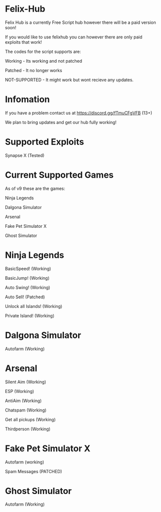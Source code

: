 
# Felix-Hub

Felix Hub is a currently Free Script hub however there will be a paid version soon!

If you would like to use felixhub you can however there are only paid exploits that work!

The codes for the script supports are:

Working - Its working and not patched

Patched - It no longer works

NOT-SUPPORTED - It might work but wont recieve any updates.

# Infomation

If you have a problem contact us at https://discord.gg/fTmuCFgVFB (13+)

We plan to bring updates and get our hub fully working!

# Supported Exploits

Synapse X (Tested)

# Current Supported Games

As of v9 these are the games:

Ninja Legends

Dalgona Simulator

Arsenal

Fake Pet Simulator X

Ghost Simulator

# Ninja Legends

BasicSpeed! (Working)

BasicJump! (Working)

Auto Swing! (Working)

Auto Sell! (Patched)

Unlock all Islands! (Working)

Private Island! (Working)

# Dalgona Simulator

Autofarm (Working)

# Arsenal

Silent Aim (Working)

ESP (Working)

AntiAim (Working)

Chatspam (Working)

Get all pickups (Working)

Thirdperson (Working)

# Fake Pet Simulator X

Autofarm (working)

Spam Messages (PATCHED)

# Ghost Simulator

Autofarm (Working)
